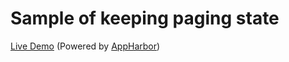 Sample of keeping paging state
=======================

[Live Demo](http://sampleofkeeppagingstate.apphb.com/) (Powered by [AppHarbor](https://appharbor.com/))
